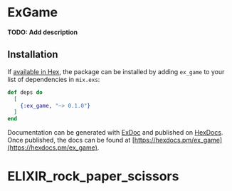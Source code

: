 # ExGame

**TODO: Add description**

## Installation

If [available in Hex](https://hex.pm/docs/publish), the package can be installed
by adding `ex_game` to your list of dependencies in `mix.exs`:

```elixir
def deps do
  [
    {:ex_game, "~> 0.1.0"}
  ]
end
```

Documentation can be generated with [ExDoc](https://github.com/elixir-lang/ex_doc)
and published on [HexDocs](https://hexdocs.pm). Once published, the docs can
be found at [https://hexdocs.pm/ex_game](https://hexdocs.pm/ex_game).

# ELIXIR_rock_paper_scissors
